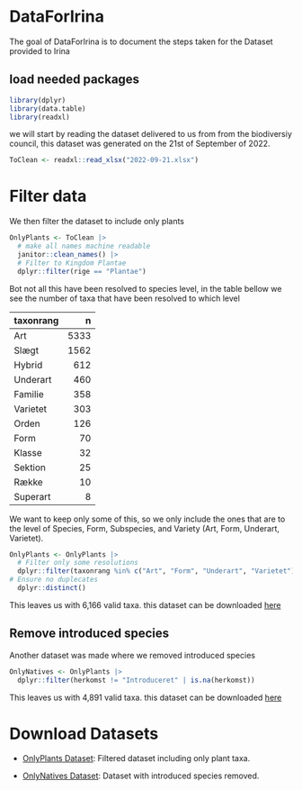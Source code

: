 
<!-- README.md is generated from README.Rmd. Please edit that file -->

# DataForIrina

<!-- badges: start -->
<!-- badges: end -->

The goal of DataForIrina is to document the steps taken for the Dataset
provided to Irina

## load needed packages

``` r
library(dplyr)
library(data.table)
library(readxl)
```

we will start by reading the dataset delivered to us from from the
biodiversiy council, this dataset was generated on the 21st of September
of 2022.

``` r
ToClean <- readxl::read_xlsx("2022-09-21.xlsx") 
```

# Filter data

We then filter the dataset to include only plants

``` r
OnlyPlants <- ToClean |> 
  # make all names machine readable
  janitor::clean_names() |>
  # Filter to Kingdom Plantae
  dplyr::filter(rige == "Plantae")
```

Bot not all this have been resolved to species level, in the table
bellow we see the number of taxa that have been resolved to which level

| taxonrang |    n |
|:----------|-----:|
| Art       | 5333 |
| Slægt     | 1562 |
| Hybrid    |  612 |
| Underart  |  460 |
| Familie   |  358 |
| Varietet  |  303 |
| Orden     |  126 |
| Form      |   70 |
| Klasse    |   32 |
| Sektion   |   25 |
| Række     |   10 |
| Superart  |    8 |

We want to keep only some of this, so we only include the ones that are
to the level of Species, Form, Subspecies, and Variety (Art, Form,
Underart, Varietet).

``` r
OnlyPlants <- OnlyPlants |> 
  # Filter only some resolutions
  dplyr::filter(taxonrang %in% c("Art", "Form", "Underart", "Varietet")) |> 
# Ensure no duplecates
  dplyr::distinct()
```

This leaves us with 6,166 valid taxa. this dataset can be downloaded
[here](https://github.com/Sustainscapes/DataForIrina/raw/master/OnlyPlants.xlsx)

## Remove introduced species

Another dataset was made where we removed introduced species

``` r
OnlyNatives <- OnlyPlants |> 
  dplyr::filter(herkomst != "Introduceret" | is.na(herkomst)) 
```

This leaves us with 4,891 valid taxa. this dataset can be downloaded
[here](https://github.com/Sustainscapes/DataForIrina/raw/master/OnlyNatives.xlsx)

# Download Datasets

- [OnlyPlants
  Dataset](https://github.com/Sustainscapes/DataForIrina/raw/master/OnlyPlants.xlsx):
  Filtered dataset including only plant taxa.

- [OnlyNatives
  Dataset](https://github.com/Sustainscapes/DataForIrina/raw/master/OnlyNatives.xlsx):
  Dataset with introduced species removed.
